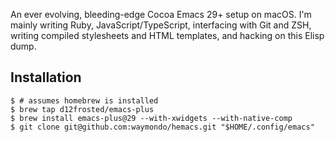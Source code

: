 An ever evolving, bleeding-edge Cocoa Emacs 29+ setup on macOS. I'm mainly writing Ruby,
JavaScript/TypeScript, interfacing with Git and ZSH, writing compiled stylesheets and HTML
templates, and hacking on this Elisp dump.

## Installation

```
$ # assumes homebrew is installed
$ brew tap d12frosted/emacs-plus
$ brew install emacs-plus@29 --with-xwidgets --with-native-comp
$ git clone git@github.com:waymondo/hemacs.git "$HOME/.config/emacs"
```
